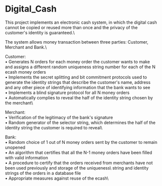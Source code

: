 # Digital_Cash
This project implements an electronic cash system, in which the digital cash cannot be copied or reused more than once and the privacy of the customer's identity is guaranteed.\

The system allows money transaction between three parties: Customer, Merchant and
Bank.\

Customer:\
• Generates N orders for each money order the customer wants to make and assigns a different random uniqueness string number for each of the N ecash money orders\
• Implements the secret splitting and bit commitment protocols used to generate the identity strings that describe the customer's name, address and any other piece of identifying information that the bank wants to see\
• Implements a blind signature protocol for all N money orders\
• Automatically complies to reveal the half of the identity string chosen by the merchant\

Merchant:\
• Verification of the legitimacy of the bank's signature\
• Random generator of the selector string, which determines the half of the identity string the customer is required to reveal\

Bank:\
• Random choice of 1 out of N money orders sent by the customer to remain unopened\
• An algorithm that certifies that all the N-1 money orders have been filled with valid information\
• A procedure to certify that the orders received from merchants have not been used previously and storage of the uniqueness\ string and identity strings of the orders in a database file\
• Appropriate measures against reuse of the ecash\
